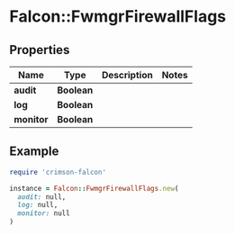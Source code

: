 # Falcon::FwmgrFirewallFlags

## Properties

| Name | Type | Description | Notes |
| ---- | ---- | ----------- | ----- |
| **audit** | **Boolean** |  |  |
| **log** | **Boolean** |  |  |
| **monitor** | **Boolean** |  |  |

## Example

```ruby
require 'crimson-falcon'

instance = Falcon::FwmgrFirewallFlags.new(
  audit: null,
  log: null,
  monitor: null
)
```

